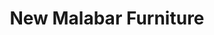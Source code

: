 ---
title: "New Malabar Furniture"
url: /bp-angadi-bypass/new-malabar-furniture/
shop: furniture
---
